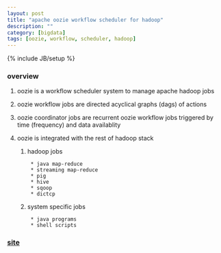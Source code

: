 ```yaml
---
layout: post
title: "apache oozie workflow scheduler for hadoop"
description: ""
category: [bigdata]
tags: [oozie, workflow, scheduler, hadoop]
---
```

{% include JB/setup %}

### overview

1. oozie is a workflow scheduler system to manage apache hadoop jobs

1. oozie workflow jobs are directed acyclical graphs (dags) of actions

1. oozie coordinator jobs are recurrent oozie workflow jobs triggered by time (frequency) and data availablity

1. oozie is integrated with the rest of hadoop stack

    1. hadoop jobs

            * java map-reduce
            * streaming map-reduce
            * pig
            * hive
            * sqoop
            * dictcp

    1. system specific jobs

            * java programs
            * shell scripts

### [site](http://oozie.apache.org/)